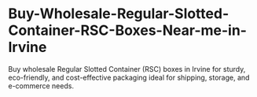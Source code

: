 # Buy-Wholesale-Regular-Slotted-Container-RSC-Boxes-Near-me-in-Irvine
Buy wholesale Regular Slotted Container (RSC) boxes in Irvine for sturdy, eco-friendly, and cost-effective packaging ideal for shipping, storage, and e-commerce needs.
